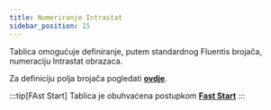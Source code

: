 ```yaml
---
title: Numeriranje Intrastat
sidebar_position: 15
---
```


Tablica omogućuje definiranje, putem standardnog Fluentis brojača, numeraciju Intrastat obrazaca.

Za definiciju polja brojača pogledati [**ovdje**](/docs/configurations/tables/fluentis-numerations).

:::tip[FAst Start]
Tablica je obuhvaćena postupkom [**Fast Start**](/docs/guide/fast-start)
:::

